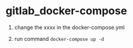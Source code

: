 # gitlab_docker-compose

1. change the xxxx in the docker-compose.yml

2. run command `docker-compose up -d`
